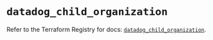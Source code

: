 # `datadog_child_organization`

Refer to the Terraform Registry for docs: [`datadog_child_organization`](https://registry.terraform.io/providers/datadog/datadog/3.48.1/docs/resources/child_organization).
